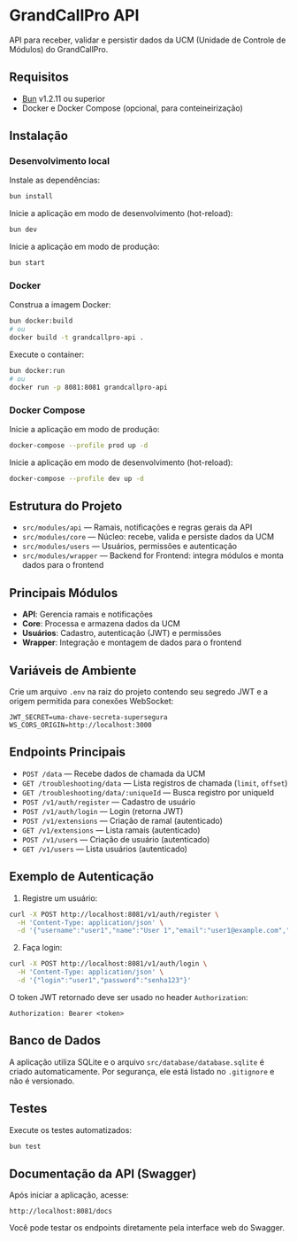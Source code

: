 # GrandCallPro API

API para receber, validar e persistir dados da UCM (Unidade de Controle de Módulos) do GrandCallPro.

## Requisitos

- [Bun](https://bun.sh) v1.2.11 ou superior
- Docker e Docker Compose (opcional, para conteineirização)

## Instalação

### Desenvolvimento local

Instale as dependências:

```bash
bun install
```

Inicie a aplicação em modo de desenvolvimento (hot-reload):

```bash
bun dev
```

Inicie a aplicação em modo de produção:

```bash
bun start
```

### Docker

Construa a imagem Docker:

```bash
bun docker:build
# ou
docker build -t grandcallpro-api .
```

Execute o container:

```bash
bun docker:run
# ou
docker run -p 8081:8081 grandcallpro-api
```

### Docker Compose

Inicie a aplicação em modo de produção:

```bash
docker-compose --profile prod up -d
```

Inicie a aplicação em modo de desenvolvimento (hot-reload):

```bash
docker-compose --profile dev up -d
```

## Estrutura do Projeto

- `src/modules/api` — Ramais, notificações e regras gerais da API
- `src/modules/core` — Núcleo: recebe, valida e persiste dados da UCM
- `src/modules/users` — Usuários, permissões e autenticação
- `src/modules/wrapper` — Backend for Frontend: integra módulos e monta dados para o frontend

## Principais Módulos

- **API**: Gerencia ramais e notificações
- **Core**: Processa e armazena dados da UCM
- **Usuários**: Cadastro, autenticação (JWT) e permissões
- **Wrapper**: Integração e montagem de dados para o frontend

## Variáveis de Ambiente

Crie um arquivo `.env` na raiz do projeto contendo seu segredo JWT e a origem
permitida para conexões WebSocket:

```
JWT_SECRET=uma-chave-secreta-supersegura
WS_CORS_ORIGIN=http://localhost:3000
```

## Endpoints Principais

- `POST /data` — Recebe dados de chamada da UCM
- `GET /troubleshooting/data` — Lista registros de chamada (`limit`, `offset`)
- `GET /troubleshooting/data/:uniqueId` — Busca registro por uniqueId
- `POST /v1/auth/register` — Cadastro de usuário
- `POST /v1/auth/login` — Login (retorna JWT)
- `POST /v1/extensions` — Criação de ramal (autenticado)
- `GET /v1/extensions` — Lista ramais (autenticado)
- `POST /v1/users` — Criação de usuário (autenticado)
- `GET /v1/users` — Lista usuários (autenticado)

## Exemplo de Autenticação

1. Registre um usuário:

```bash
curl -X POST http://localhost:8081/v1/auth/register \
  -H 'Content-Type: application/json' \
  -d '{"username":"user1","name":"User 1","email":"user1@example.com","department":"TI","password":"senha123","role":"developer","level":"USER"}'
```

2. Faça login:

```bash
curl -X POST http://localhost:8081/v1/auth/login \
  -H 'Content-Type: application/json' \
  -d '{"login":"user1","password":"senha123"}'
```

O token JWT retornado deve ser usado no header `Authorization`:

```
Authorization: Bearer <token>
```

## Banco de Dados

A aplicação utiliza SQLite e o arquivo `src/database/database.sqlite` é criado
automaticamente. Por segurança, ele está listado no `.gitignore` e não é
versionado.

## Testes

Execute os testes automatizados:

```bash
bun test
```

## Documentação da API (Swagger)

Após iniciar a aplicação, acesse:

    http://localhost:8081/docs

Você pode testar os endpoints diretamente pela interface web do Swagger.
